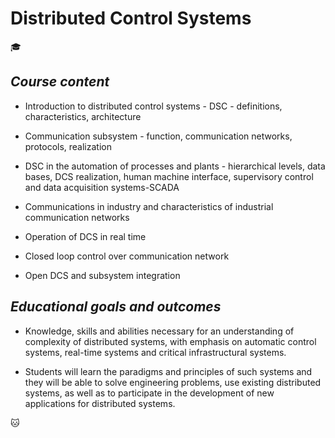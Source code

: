# Distributed Control Systems
:mortar_board:

## *Course content*

* Introduction to distributed control systems - DSC - definitions, characteristics, architecture

* Communication subsystem - function, communication networks, protocols, realization

* DSC in the automation of processes and plants - hierarchical levels, data bases, DCS realization, human machine interface, supervisory control and data acquisition systems-SCADA

* Communications in industry and characteristics of industrial communication networks

* Operation of DCS in real time

* Closed loop control over communication network

* Open DCS and subsystem integration

## *Educational goals and outcomes*


* Knowledge, skills and abilities necessary for an understanding of complexity of distributed systems, with emphasis on automatic control systems, real-time systems and critical infrastructural systems.

* Students will learn the paradigms and principles of such systems and they will be able to solve engineering problems, use existing distributed systems, as well as to participate in the development of new applications for distributed systems.


:cat:
